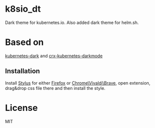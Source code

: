 # k8sio_dt
Dark theme for kubernetes.io.
Also added dark theme for helm.sh.

# Based on

[kubernetes-dark](https://github.com/murarisumit/kubernetes-dark) and [crx-kubernetes-darkmode](https://github.com/aptakube/crx-kubernetes-darkmode)

## Installation

Install [Stylus](https://add0n.com/stylus.html) for either [Firefox](https://addons.mozilla.org/en-US/firefox/addon/styl-us/) or [Chrome\Vivaldi\Brave](https://chrome.google.com/webstore/detail/stylus/clngdbkpkpeebahjckkjfobafhncgmne), open extension, drag&drop css file there and then install the style.
# License
MIT